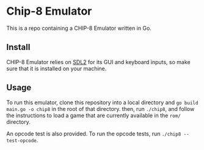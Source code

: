 # Chip-8 Emulator

This is a repo containing a CHIP-8 Emulator written in Go.

## Install

CHIP-8 Emulator relies on [SDL2](http://libsdl.org/index.php) for its GUI and keyboard inputs, so make sure that it is installed on your machine.


## Usage
To run this emulator, clone this repository into a local directory and `go build main.go -o chip8` in the root of that directory.
then, run `./chip8`, and follow the instructions to load a game that are currently available in the `rom/` directory.

An opcode test is also provided. To run the opcode tests, run `./chip8 --test-opcode`.
